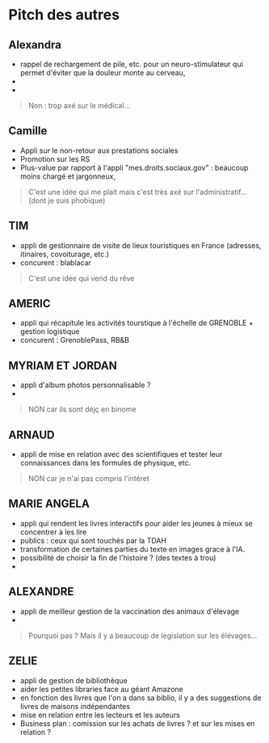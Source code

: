 # Pitch des autres

## Alexandra
- rappel de rechargement de pile, etc. pour un neuro-stimulateur qui permet d'éviter que la douleur monte au cerveau,
-
-
> Non : trop axé sur le médical...

## Camille
- Appli sur le non-retour aux prestations sociales
- Promotion sur les RS
- Plus-value par rapport à l'appli "mes.droits.sociaux.gov" : beaucoup moins chargé et jargonneux,
> C'est une idée qui me plait mais c'est très axé sur l'administratif... (dont je suis phobique)

## TIM
- appli de gestionnaire de visite de lieux touristiques en France (adresses, itinaires, covoiturage, etc.)
- concurent : blablacar
> C'est une idée qui vend du rêve

## AMERIC
- appli qui récapitule les activités tourstique à l'échelle de GRENOBLE + gestion logistique
- concurent : GrenoblePass, RB&B

## MYRIAM ET JORDAN
- appli d'album photos personnalisable ?
-
> NON car ils sont déjç en binome

## ARNAUD
- appli de mise en relation avec des scientifiques et tester leur connaissances dans les formules de physique, etc.
> NON car je n'ai pas compris l'intéret

## MARIE ANGELA
- appli qui rendent les livres interactifs pour aider les jeunes à mieux se concentrer à les lire
- publics : ceux qui sont touchés par la TDAH
- transformation de certaines parties du texte en images grace à l'IA.
- possibilité de choisir la fin de l'histoire ? (des textes à trou)
- 

## ALEXANDRE
- appli de meilleur gestion de la vaccination des animaux d'élevage
-
> Pourquoi pas ? Mais il y a beaucoup de legislation sur les élévages...

## ZELIE
- appli de gestion de bibliothèque 
- aider les petites libraries face au géant Amazone
- en fonction des livres que l'on a dans sa biblio, il y a des suggestions de livres de maisons indépendantes
- mise en relation entre les lecteurs et les auteurs
- Business plan : comission sur les achats de livres ? et sur les mises en relation ?
>


